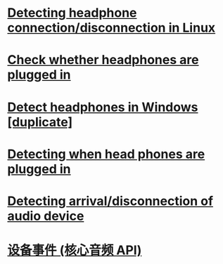 # [Detecting headphone connection/disconnection in Linux](https://unix.stackexchange.com/questions/25776/detecting-headphone-connection-disconnection-in-linux)
# [Check whether headphones are plugged in](https://stackoverflow.com/questions/16395054/check-whether-headphones-are-plugged-in)
# [Detect headphones in Windows [duplicate]](https://stackoverflow.com/questions/5526998/detect-headphones-in-windows)
# [Detecting when head phones are plugged in](https://stackoverflow.com/questions/861601/detecting-when-head-phones-are-plugged-in)
# [Detecting arrival/disconnection of audio device](https://stackoverflow.com/questions/4545861/detecting-arrival-disconnection-of-audio-device)
# [设备事件 (核心音频 API)](https://learn.microsoft.com/zh-cn/windows/win32/coreaudio/device-events)
